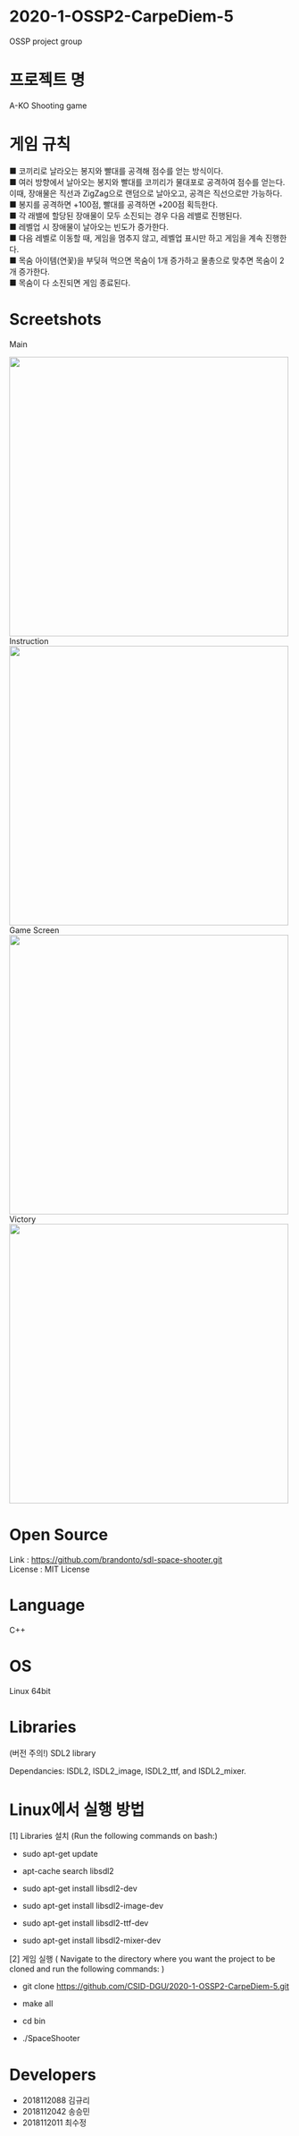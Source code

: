 
# 2020-1-OSSP2-CarpeDiem-5
OSSP project group

# 프로젝트 명
A-KO Shooting game 

# 게임 규칙
■ 코끼리로 날라오는 봉지와 빨대를 공격해 점수를 얻는 방식이다. <br/>
■ 여러 방향에서 날아오는 봉지와 빨대를 코끼리가 물대포로 공격하여 점수를 얻는다. 이때, 장애물은 직선과 ZigZag으로 랜덤으로 날아오고, 공격은 직선으로만 가능하다. <br/>
■ 봉지를 공격하면 +100점, 빨대를 공격하면 +200점 획득한다. <br/>
■ 각 래밸에 할당된 장애물이 모두 소진되는 경우 다음 레밸로 진행된다. <br/>
■ 레벨업 시 장애물이 날아오는 빈도가 증가한다. <br/>
■ 다음 레벨로 이동할 때, 게임을 멈추지 않고, 레벨업 표시만 하고 게임을 계속 진행한다.<br/>
■ 목숨 아이템(연꽃)을 부딪혀 먹으면 목숨이 1개 증가하고 물총으로 맞추면 목숨이 2개 증가한다. <br/>
■ 목숨이 다 소진되면 게임 종료된다. <br/>

Screetshots
=================
Main 
<div>
<img width="500" src="https://user-images.githubusercontent.com/59468208/85220193-901daa00-b3e4-11ea-84d1-50b0a3ccd75e.png">
</div>
Instruction  
<div>
<img width="500" src="https://user-images.githubusercontent.com/59468208/85220404-1b4b6f80-b3e6-11ea-87dc-5beb729bdfdc.png">
</div>
Game Screen 
<div>                                                                                                                        
<img width="500" src="https://user-images.githubusercontent.com/59468208/85220743-2227b180-b3e9-11ea-8b22-88bc514ab788.png">             </div>  
Victory                                                                                                                        
<div>                                                                                                                        
<img width="500" src="https://user-images.githubusercontent.com/59468208/85220474-b80e0d00-b3e6-11ea-9726-5d43faa8e300.png">             </div>  


Open Source
=================
Link : https://github.com/brandonto/sdl-space-shooter.git <br/>
License : MIT License


Language
=================

C++


OS
=================

Linux 64bit


Libraries
=================

(버전 주의!) SDL2 library

Dependancies: lSDL2, lSDL2_image, lSDL2_ttf, and lSDL2_mixer.


Linux에서 실행 방법
=================

[1] Libraries 설치 (Run the following commands on bash:)

- sudo apt-get update

- apt-cache search libsdl2

- sudo apt-get install libsdl2-dev

- sudo apt-get install libsdl2-image-dev

- sudo apt-get install libsdl2-ttf-dev

- sudo apt-get install libsdl2-mixer-dev 

[2] 게임 실행 ( Navigate to the directory where you want the project to be cloned
   and run the following commands: )

- git clone https://github.com/CSID-DGU/2020-1-OSSP2-CarpeDiem-5.git

- make all

- cd bin

- ./SpaceShooter


Developers
=================

- 2018112088 김규리
- 2018112042 송승민
- 2018112011 최수정 

